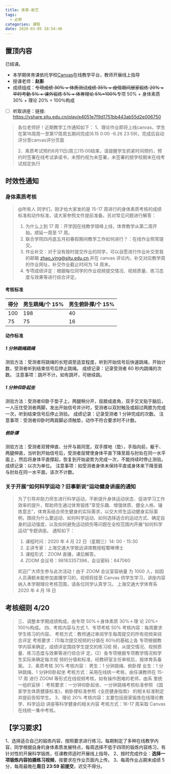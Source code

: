 ```yaml
---
title: 体育-射艺
tags:
  - 必修
categories: 课程
date: 2020-03-05 18:54:46
---
```


## 置顶内容

已结课。

<!--more-->

- 本学期体育课依托学校[Canvas](https://oc.sjtu.edu.cn/courses/21750)在线教学平台，教师开展线上指导
- 授课老师：**赵影**
- 成绩组成：~~专项成绩 30% + 体质测试成绩 35% + 疫情期间居家锻炼 20% + 平时考勤 5% + 课外锻炼 5% + 体育理论 5%=100%~~专项 50% + 身体素质 30% + 理论 20% = 100％构成
- [ ] 听取讲座：链接: <https://vshare.sjtu.edu.cn/play/e4051e7f9d1751bb443ab55d2e006750>

> 各位老师好！近期教学工作通知如下：
> 1、理论作业即将上线canvas，学生在第16周周一至第17周周五期间完成(6.15 0:00 -6.26 23:59)，完成后自动评分至canvas评分页面
>
> 2、素质考试预约6月11日(周三)15:00结束，请提醒学生抓紧时间预约，预约时签署在线考试承诺书，未预约视为未签署，未签署的按学校期末在线考试规定执行

## 时效性通知

### 身体素质考核

> @所有人
> 同学们，刚才给大家发的是 15-17 周进行的身体素质考核的成绩标准和动作标准，请大家参照文件提前准备。另对常见问题进行解答：
>
> 1. 为什么上到 17 周：开学因在线教学错峰上线，体育教学从第二周开始，顺延一周至 17 周。
> 2. 联合学院四月底五月初春假期间教学工作如何进行？：在线作业照常提交。
> 3. 作业补交：对于没有按时提交作业的同学，可以自愿进行作业补交至我的邮箱 zhao_ying@sjtu.edu.cn,并在 canvas 评论内，补交对应教学周的作业网址，补交作业截止时间为 14 周末。
> 4. 专项成绩评定：根据每位同学的作业视频提交情况、视频质量、练习态度与效果等进行综合评定。

#### 考核标准

| 得分 | 男生跳绳/个 15% | 男生俯卧撑/个 15% |
| ---- | --------------- | ----------------- |
| 100  | 198             | 40                |
| 75   | 75              | 16                |

#### 动作标准

##### 1 分钟跳绳跳绳

测验方法：受测者将跳绳的长短调至适宜程度，听到开始信号后快速跳绳，开始计数，受测者听到结束信号后停止跳绳。
成绩记录：记录受测者 60 秒内跳绳的次数。
注意事项：跳坏不计。如有跳坏，可继续跳。

##### 1 分钟仰卧起坐

测验方法：受测者仰卧于垫子上，两腿稍分开，屈膝成直角，双手交叉贴于脑后，一人压住受测者两脚，发出开始信号并计时，受测者以双肘触及或超过两膝为完成一次，听到结束信号后停止测验。
成绩记录：记录受测者 1 分钟完成的次数。
注意事项：受测者仰卧时两肩脚必须触垫，动作不符合要求时不计数。

##### 俯卧撑

测验方法：受测者双臂伸直、分开与肩同宽，双手撑地（垫），手指向前，躯干、两腿伸直，当听到开始信号后，受测者屈臂使身体平直下降至肩与肘处在同一水平面上，然后将身体平直撑起，恢复到开始姿势为完成一次，不能持续时停止测验。
成绩记录：以次为单位。
注意事项：如受测者身体未保持平直或身体来下降至肩与肘处在同一水平面，该次不计数。

### 关于开展“如何科学运动？旧事新说”运动健身讲座的通知

> 为了引导并助力师生进行科学运动，不断提升身体运动状态．促进学习工作效率的提升，帮助师生通过体育锻炼“享受乐趣、增强体质、健全人格、锤炼意志”，体育系结合师生健身的实际需求，以交大师生运动健身实际案例，围绕为什么要运动、如何科学运动、如何选择适合的运动方式、确定自身的运动强度，以及如何避免运动损伤等问题在全校范围内开展“如何科学运动”专题讲座。
> 通知如下：
>
> 1. 课程时问：2020 年 4 月 22 日（星期三）14: 00 - 15:30
> 2. 主讲专家：上海交通大学致远讲席教授程蜀琳博士
> 3. 课程形式：ZOOM 直播，课后解答。
> 4. ZOOM 会议号：98163357396，会议密码：647060
>
> 欢迎广大师生参与此次活动！由于 ZOOM 会议室容纳量 为 1000 人，如因人员满额未能参加直播学习的，视频将挂至 Canvas 供学生学习，讲座内容纳入本学期理论考核范围，请各位同学认真学习。
> 上海交通大学体育系
> 2020 年 4 月 18 日

## 考核细则 4/20

> 三、调整本学期成绩构成，由专项 50%＋身体素质 30%＋理
> 论 20%= 100％构成。
> 四、考核内容与方式
> 1、专项考核 50%
> 考核内容：每周要求学生练习的内容。
> 考核方式：教师通过审阅学生每周提交的所有视频来综
> 合评定
> 考核要求：(1)每次提交视频的分值在 60％的基础上各
> 专项根据教学内容来确定，成绩评定围绕学生提交的练习视
> 频，从提交情况、视频质量、练习态度与效果等进行综合评
> 定。(2）各专项根据专项教学情况和学生实际来确定每次视
> 频的分值和标准，经教研室主任审核后，报体育系备案。
> 2、素质考核 30%
> 考核内容：
> 男生：1 分钟跳绳、俯卧撑
> 女生：1 分钟跳绳、1 分钟仰卧起坐
> 考核方式：采用在线统一考核，由任课教师在 15-17 周
> 进行 ZOOM 等形式在线视频考核，如有操作困难的老师，由系
> 里统一组织妥排：
> 考核要求：一分钟仰卧起坐、一分钟跳绳考核标准参照
> 《国家学生体质健康标准》，俯卧撑标准参照《全民健身指南》
> 的相关标准制定并提前告知学生。
> 3、理论 20%
> 考核内容：主要包括居家锻炼在线理论教学、科学运动
> 讲座等科学健身的相关内容
> 考核方式：16-17 周采取 Canvas 在线统一集中考核。

## 【学习要求】

1、选择适合自己的锻炼内容，按照要求进行练习。每期制定了多种在线教学内容，同学根据自身的身体素质发展特点，每周选择不低于四项的锻炼内容练习，有针对性的开展科学锻炼，任课教师适时开展线上指导。
2、按时完成作业：**选择一项锻炼内容拍摄练习视频**，按要求在作业页面内上传。
3、每周作业占期末成绩 5 分，每周最晚在**周日 23:59 前提交**，迟交不得分。
